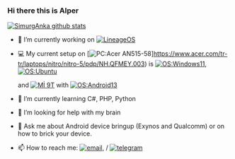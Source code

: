 ### Hi there this is Alper 
[![SimurgAnka github stats](https://github-readme-stats.vercel.app/api?username=SimurgAnka&hide=issues&show_icons=true&include_all_commits=true&theme=dracula)](https://github.com/AlperHuda)

- 🔭 I’m currently working on [![LineageOS](https://img.shields.io/badge/LineageOS-167b80?style=flat-square&logo=lineageos)](https://github.com/LineageOS)
- 💻 My current setup on
  [![PC:Acer AN515-58](https://img.shields.io/badge/PC-Casper%20C900%20-blue?style=flat-square&logo=lenovo&logoColor=ffffff)]https://www.acer.com/tr-tr/laptops/nitro/nitro-5/pdp/NH.QFMEY.003) is
  [![OS:Windows11](https://img.shields.io/badge/OS-Windows11-blue?style=flat-square&logo=microsoft)](https://www.microsoft.com),
  [![OS:Ubuntu](https://img.shields.io/badge/OS-Ubuntu-red?style=flat-square&logo=ubuntu)](https://ubuntu.com)
  
  and [![Mİ 9T](https://img.shields.io/badge/Redmi%20K20-fd4900?style=flat-square&logo=xiaomi&logoColor=ffffff)](https://www.mi.com/global/mi-9-t/) with
  [![OS:Android13](https://img.shields.io/badge/OS-Android13-green?style=flat-square&logo=android)](https://www.android.com/)
  

- 🌱 I’m currently learning C#, PHP, Python
- 🤔 I’m looking for help with my brain
- 💬 Ask me about Android device bringup (Exynos and Qualcomm) or on how to brick your device.
- 📫 How to reach me: [![email](https://img.shields.io/badge/Email-hudalper@gmail.com-red?style=flat-square&logo=gmail)](mailto:hudalper@gmail.com), / [![telegram](https://img.shields.io/badge/Telegram-Alper-blue?style=flat-square&logo=telegram)](https://t.me/AlperHuda)

<div align="center">

<div/>

